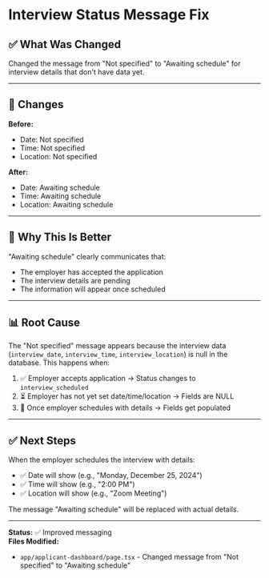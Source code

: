 # Interview Status Message Fix

## ✅ What Was Changed

Changed the message from "Not specified" to "Awaiting schedule" for interview details that don't have data yet.

---

## 🔧 Changes

**Before:**
- Date: Not specified
- Time: Not specified
- Location: Not specified

**After:**
- Date: Awaiting schedule
- Time: Awaiting schedule
- Location: Awaiting schedule

---

## 🎯 Why This Is Better

"Awaiting schedule" clearly communicates that:
- The employer has accepted the application
- The interview details are pending
- The information will appear once scheduled

---

## 📊 Root Cause

The "Not specified" message appears because the interview data (`interview_date`, `interview_time`, `interview_location`) is null in the database. This happens when:

1. ✅ Employer accepts application → Status changes to `interview_scheduled`
2. ⏳ Employer has not yet set date/time/location → Fields are NULL
3. 📝 Once employer schedules with details → Fields get populated

---

## ✅ Next Steps

When the employer schedules the interview with details:
- ✅ Date will show (e.g., "Monday, December 25, 2024")
- ✅ Time will show (e.g., "2:00 PM")
- ✅ Location will show (e.g., "Zoom Meeting")

The message "Awaiting schedule" will be replaced with actual details.

---

**Status:** ✅ Improved messaging  
**Files Modified:**
- `app/applicant-dashboard/page.tsx` - Changed message from "Not specified" to "Awaiting schedule"

